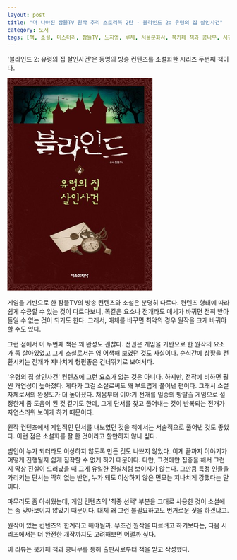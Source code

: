```yaml
---
layout: post
title: "더 나아진 잠뜰TV 원작 추리 스토리북 2탄 - 블라인드 2: 유령의 집 살인사건"
category: 도서
tags: [책, 소설, 미스터리, 잠뜰TV, 노지영, 루체, 서울문화사, 북카페 책과 콩나무, 서평]
---
```


'블라인드 2: 유령의 집 살인사건'은
동명의 방송 컨텐츠를 소설화한 시리즈 두번째 책이다.

![표지](/images/sleepground-blind-2-book-h480.jpg)

게임을 기반으로 한 잠뜰TV의 방송 컨텐츠와 소설은 분명히 다르다.
컨텐츠 형태에 따라 쉽게 수긍할 수 있는 것이 다르다보니,
똑같은 요소나 전개라도 매체가 바뀌면 전혀 받아들일 수 없는 것이 되기도 한다.
그래서, 매체를 바꾸면 최악의 경우 원작을 크게 바꿔야 할 수도 있다.

그런 점에서 이 두번째 책은 꽤 완성도 괜찮다.
전권은 게임을 기반으로 한 원작의 요소가 좀 살아있었고
그게 소설로서는 영 어색해 보였던 것도 사실이다.
순식간에 상황을 전환시키는 전개가 지나치게 형편좋은 건너뛰기로 보여서다.

'유령의 집 살인사건' 컨텐츠에 그런 요소가 없는 것은 아니다.
하지만, 전작에 비하면 훨씬 개연성이 높아졌다.
게다가 그걸 소설로써도 꽤 부드럽게 풀어낸 편이다.
그래서 소설 자체로서의 완성도가 더 높아졌다.
처음부터 이야기 전개를 일종의 방탈출 게임으로 설정한게 좀 도움이 된 것 같기도 한데,
그게 단서를 찾고 풀어내는 것이 반복되는 전개가 자연스러워 보이게 하기 때문이다.

원작 컨텐츠에서 게임적인 단서를 내보였던 것을
책에서는 서술적으로 풀어낸 것도 좋았다.
이런 점은 소설화를 잘 한 것이라고 할만하지 않나 싶다.

범인이 누가 되더라도 이상하지 않도록 만든 것도 나쁘지 않았다.
이게 끝까지 이야기가 어떻게 진행될지 쉽게 짐작할 수 없게 하기 때문이다.
다만, 그것에만 집중을 해서 그런지 막상 진실이 드러났을 때 그게 유일한 진실처럼 보이지가 않는다.
그만큼 특정 인물을 가리키는 단서는 딱히 없는 반면,
누가 돼도 이상하지 않은 면모는 지나치게 강했다는 말이다.

마무리도 좀 아쉬웠는데,
게임 컨텐츠의 '최종 선택' 부분을 그대로 사용한 것이 소설에는 좀 맞아보이지 않았기 때문이다.
대체 왜 그런 불필요하고도 번거로운 짓을 하겠냐고.

원작이 있는 컨텐츠의 한계라고 해야될까.
무조건 원작을 따르려고 하기보다는,
다음 시리즈에서는 더 완전한 개작까지도 고려해보면 어떨까 싶다.



<div class="im im-info">
이 리뷰는 북카페 책과 콩나무를 통해 출판사로부터 책을 받고 작성했다.
</div>
